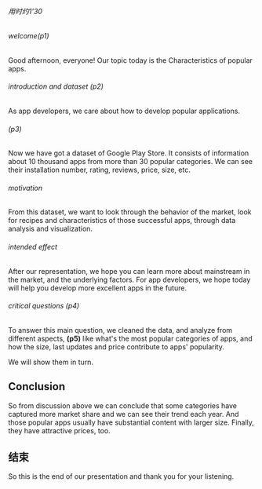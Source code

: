 ###### 用时约1'30

###### welcome(p1)

Good afternoon, everyone! Our topic today is the Characteristics of popular apps.

###### introduction and dataset (p2)

As app developers, we care about how to develop popular applications. 

###### (p3)

Now we have got a dataset of Google Play Store. It consists of information about 10 thousand apps from more than 30 popular categories. We can see their installation number, rating, reviews, price, size, etc.  

###### motivation

From this dataset, we want to look through the behavior of the market, look for recipes and characteristics of those successful apps, through data analysis and visualization.

###### intended effect

After our representation, we hope you can learn more about mainstream in the market, and the underlying factors. For app developers, we hope today will help you develop more excellent apps in the future. 

###### critical questions (p4)

To answer this main question, we cleaned the data, and analyze from different aspects, 	**(p5)**	like what's the most popular categories of apps, and how the size, last updates and price contribute to apps' popularity. 

We will show them in turn.

## Conclusion

So from discussion above we can conclude that some categories have captured more market share and we can see their trend each year. And those popular apps usually have substantial content with larger size. Finally, they have attractive prices, too.

## 结束

So this is the end of our presentation and thank you for your listening.